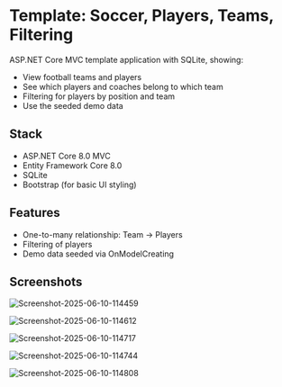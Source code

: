 # Template: Soccer, Players, Teams, Filtering

ASP.NET Core MVC template application with SQLite, showing:

- View football teams and players
- See which players and coaches belong to which team
- Filtering for players by position and team
- Use the seeded demo data

## Stack

- ASP.NET Core 8.0 MVC
- Entity Framework Core 8.0
- SQLite
- Bootstrap (for basic UI styling)

## Features

- One-to-many relationship: Team → Players
- Filtering of players  
- Demo data seeded via OnModelCreating

## Screenshots

![Screenshot-2025-06-10-114459](https://github.com/user-attachments/assets/9a578c26-c3f4-4cb1-98cf-391ff97850ad)

![Screenshot-2025-06-10-114612](https://github.com/user-attachments/assets/e0d9b993-92ef-4032-91a5-2cdf870bae92)

![Screenshot-2025-06-10-114717](https://github.com/user-attachments/assets/3b928191-531f-440f-ab34-55de75891ff8)

![Screenshot-2025-06-10-114744](https://github.com/user-attachments/assets/e3ce165f-a3c2-4bb9-bf04-66c5c9fa1389)

![Screenshot-2025-06-10-114808](https://github.com/user-attachments/assets/35554033-ff92-430c-9a89-c16e46e6a66c)

